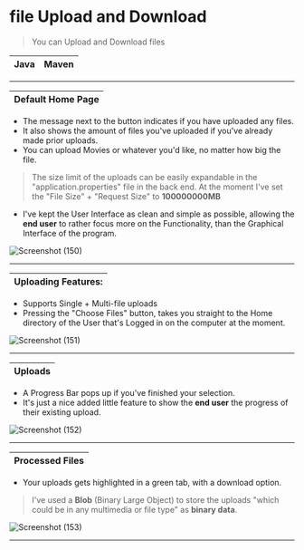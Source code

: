 # file Upload and Download
> You can Upload and Download files

|Java|Maven|
|---|---|
---

|Default Home Page|
|---|
- The message next to the button indicates if you have uploaded any files.
- It also shows the amount of files you've uploaded if you've already made prior uploads.
- You can upload Movies or whatever you'd like, no matter how big the file.
> The size limit of the uploads can be easily expandable in the "application.properties" file in the back end.
> At the moment I've set the "File Size" + "Request Size" to **100000000MB**
- I've kept the User Interface as clean and simple as possible, allowing the **end user** to rather focus more on the Functionality,
 than the Graphical Interface of the program.

![Screenshot (150)](https://user-images.githubusercontent.com/81378094/123540687-91448e00-d740-11eb-987c-ae1b0b107a34.png)

---

|Uploading Features:|
|---|
- Supports Single + Multi-file uploads
- Pressing the "Choose Files" button, takes you straight to the Home directory of the User that's Logged in on
the computer at the moment.

![Screenshot (151)](https://user-images.githubusercontent.com/81378094/123541685-06ff2880-d746-11eb-9981-b8c812cdaed0.png)

---

|Uploads|
|---|
- A Progress Bar pops up if you've finished your selection.
- It's just a nice added little feature to show the **end user** the progress of their existing upload.

![Screenshot (152)](https://user-images.githubusercontent.com/81378094/123542364-8e9a6680-d749-11eb-9447-ec5f3c34a6ba.png)

---

|Processed Files
|---|
- Your uploads gets highlighted in a green tab, with a download option.
> I've used a **Blob** (Binary Large Object) to store the uploads "which could be in any multimedia or file type" as **binary data**.

![Screenshot (153)](https://user-images.githubusercontent.com/81378094/123542567-973f6c80-d74a-11eb-89a2-e4d58ace2c4e.png)

---



